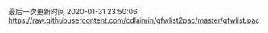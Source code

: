 最后一次更新时间 2020-01-31 23:50:06
https://raw.githubusercontent.com/cdlaimin/gfwlist2pac/master/gfwlist.pac

